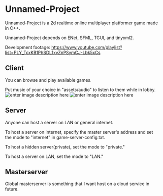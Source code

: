 Unnamed-Project
===============
Unnamed-Project is a 2d realtime online multiplayer platformer game made in C++.

Unnamed-Project depends on ENet, SFML, TGUI, and tinyxml2.

Development footage: 
https://www.youtube.com/playlist?list=PLY_TcxKB1PhSDL1xvZnPSymCJ-Lbk5xCs

Client
--------
You can browse and play available games.

Put music of your choice in "assets/audio" to listen to them while in lobby.
![enter image description here](https://i.imgur.com/IRHznTX.png)
![enter image description here](https://i.imgur.com/Kzhgpe1.png)

Server
---------
Anyone can host a server on LAN or general internet.

To host a server on internet, specify the master server's address and set the mode to "internet" in game-server-config.txt.

To host a hidden server(private), set the mode to "private."

To host a server on LAN, set the mode to "LAN."

Masterserver
------------------
Global masterserver is something that I want host on a cloud service in future.

